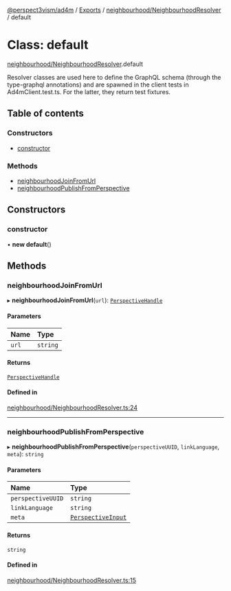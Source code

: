 [@perspect3vism/ad4m](../README.md) / [Exports](../modules.md) / [neighbourhood/NeighbourhoodResolver](../modules/neighbourhood_NeighbourhoodResolver.md) / default

# Class: default

[neighbourhood/NeighbourhoodResolver](../modules/neighbourhood_NeighbourhoodResolver.md).default

Resolver classes are used here to define the GraphQL schema 
(through the type-graphql annotations)
and are spawned in the client tests in Ad4mClient.test.ts.
For the latter, they return test fixtures.

## Table of contents

### Constructors

- [constructor](neighbourhood_NeighbourhoodResolver.default.md#constructor)

### Methods

- [neighbourhoodJoinFromUrl](neighbourhood_NeighbourhoodResolver.default.md#neighbourhoodjoinfromurl)
- [neighbourhoodPublishFromPerspective](neighbourhood_NeighbourhoodResolver.default.md#neighbourhoodpublishfromperspective)

## Constructors

### constructor

• **new default**()

## Methods

### neighbourhoodJoinFromUrl

▸ **neighbourhoodJoinFromUrl**(`url`): [`PerspectiveHandle`](perspectives_PerspectiveHandle.PerspectiveHandle.md)

#### Parameters

| Name | Type |
| :------ | :------ |
| `url` | `string` |

#### Returns

[`PerspectiveHandle`](perspectives_PerspectiveHandle.PerspectiveHandle.md)

#### Defined in

[neighbourhood/NeighbourhoodResolver.ts:24](https://github.com/perspect3vism/ad4m-executor/blob/5a19b63d/core/src/neighbourhood/NeighbourhoodResolver.ts#L24)

___

### neighbourhoodPublishFromPerspective

▸ **neighbourhoodPublishFromPerspective**(`perspectiveUUID`, `linkLanguage`, `meta`): `string`

#### Parameters

| Name | Type |
| :------ | :------ |
| `perspectiveUUID` | `string` |
| `linkLanguage` | `string` |
| `meta` | [`PerspectiveInput`](perspectives_Perspective.PerspectiveInput.md) |

#### Returns

`string`

#### Defined in

[neighbourhood/NeighbourhoodResolver.ts:15](https://github.com/perspect3vism/ad4m-executor/blob/5a19b63d/core/src/neighbourhood/NeighbourhoodResolver.ts#L15)
